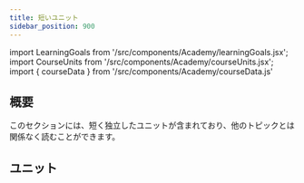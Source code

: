 ```yaml
---
title: 短いユニット
sidebar_position: 900
---
```


import LearningGoals from '/src/components/Academy/learningGoals.jsx';
import CourseUnits from '/src/components/Academy/courseUnits.jsx';
import { courseData } from '/src/components/Academy/courseData.js'

## <i class="fa-solid fa-chalkboard-user"></i> 概要

このセクションには、短く独立したユニットが含まれており、他のトピックとは関係なく読むことができます。

## <i class="fa-solid fa-book-open-reader"></i> ユニット

<CourseUnits courseData={courseData} courseName="standalone_js" />